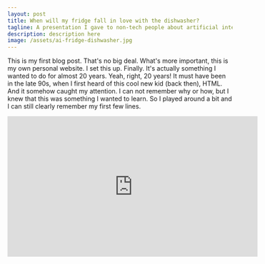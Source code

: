 ```yaml
---
layout: post
title: When will my fridge fall in love with the dishwasher?
tagline: A presentation I gave to non-tech people about artificial intelligence.
description: description here
image: /assets/ai-fridge-dishwasher.jpg
---
```


This is my first blog post. That's no big deal. What's more important, this is my own personal website. I set this up. Finally. It's actually something I wanted to do for almost 20 years. Yeah, right, 20 years! It must have been in the late 90s, when I first heard of this cool new kid (back then), HTML. And it somehow caught my attention. I can not remember why or how, but I knew that this was something I wanted to learn. So I played around a bit and I can still clearly remember my first few lines.

<iframe width="560" height="315" src="https://www.youtube.com/embed/M5zJVdhlY8I?rel=0" frameborder="0" allow="autoplay; encrypted-media" allowfullscreen></iframe>

